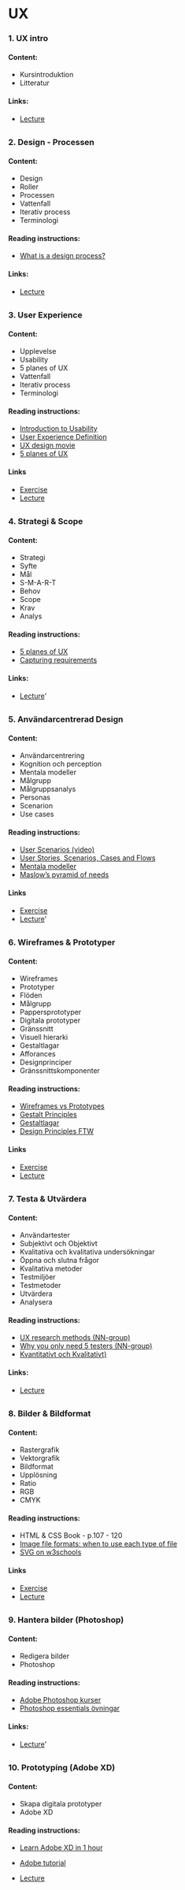 # UX

### 1. UX intro 

#### Content:
* Kursintroduktion
* Litteratur

#### Links:
* [Lecture](new/lectures-exercises/ux/lectures/lecture-ux-1-introduction.md)

## 

### 2. Design - Processen 

#### Content:
* Design
* Roller
* Processen
* Vattenfall
* Iterativ process
* Terminologi

#### Reading instructions:
* <a href="https://medium.com/sketch-app-sources/what-is-a-design-process-f99993537545" target="_blank">What is a design process?</a>

#### Links:
* [Lecture](new/lectures-exercises/ux/lectures/lecture-ux-2-design.md)

## 

### 3. User Experience 

#### Content:
* Upplevelse
* Usability
* 5 planes of UX
* Vattenfall
* Iterativ process
* Terminologi

#### Reading instructions:
* <a href="https://www.nngroup.com/articles/usability-101-introduction-to-usability/" target="_blank">Introduction to Usability</a>
* <a href="https://www.nngroup.com/articles/definition-user-experience/" target="_blank">User Experience Definition</a>
* <a href="https://www.interaction-design.org/literature/topics/ux-design" target="_blank">UX design movie</a>
* <a href="https://medium.com/omarelgabrys-blog/ux-a-quick-glance-about-the-5-elements-of-user-experience-part-2-a0da8798cd52" target="_blank">5 planes of UX</a>

#### Links
* [Exercise](new/lectures-exercises/ux/exercises/exercise-ux-3-user-experience.md)
* [Lecture](new/lectures-exercises/ux/lectures/lecture-ux-3-user-experience.md)

## 

### 4. Strategi & Scope 

#### Content:
* Strategi
* Syfte
* Mål
* S-M-A-R-T
* Behov
* Scope
* Krav
* Analys

#### Reading instructions:
* <a href="https://medium.com/omarelgabrys-blog/ux-a-quick-glance-about-the-5-elements-of-user-experience-part-2-a0da8798cd52" target="_blank">5 planes of UX</a>
* <a href="https://www.justinmind.com/blog/capturing-ux-requirements-in-6-simple-steps/" target="_blank">Capturing requirements</a>

#### Links:
* [Lecture](new/lectures-exercises/ux/lectures/lecture-ux-4-strategy-scope.md)'

## 

### 5. Användarcentrerad Design 

#### Content:
* Användarcentrering
* Kognition och perception
* Mentala modeller
* Målgrupp
* Målgruppsanalys
* Personas
* Scenarion
* Use cases

#### Reading instructions:
* <a href="https://www.youtube.com/watch?v=6X4m8FFUMHQ" target="_blank">User Scenarios (video)</a>
* <a href="https://www.chrbutler.com/how-to-tell-the-users-story/" target="_blank">User Stories, Scenarios, Cases and Flows</a>
* <a href="https://www.nngroup.com/articles/mental-models/" target="_blank">Mentala modeller</a>
* <a href="https://www.simplypsychology.org/maslow.md)" target="_blank">Maslow’s pyramid of needs</a>

#### Links
* [Exercise](new/lectures-exercises/ux/exercises/exercise-ux-5-users.md)
* [Lecture](new/lectures-exercises/ux/lectures/lecture-ux-5-user-centered.md)'

## 

### 6. Wireframes & Prototyper 

#### Content:
* Wireframes
* Prototyper
* Flöden
* Målgrupp
* Pappersprototyper
* Digitala prototyper
* Gränssnitt
* Visuell hierarki
* Gestaltlagar
* Afforances
* Designprinciper
* Gränssnittskomponenter

#### Reading instructions:
* <a href="https://www.justinmind.com/blog/whats-the-difference-between-wireframes-and-prototypes/" target="_blank">Wireframes vs Prototypes</a>
* <a href="https://www.interaction-design.org/literature/topics/gestalt-principles" target="_blank">Gestalt Principles</a>
* <a href="http://thenest.nu/grundlaggande-webbdesign-principer" target="_blank">Gestaltlagar</a>
* <a href="https://www.designprinciplesftw.com" target="_blank">Design Principles FTW</a>

#### Links
* [Exercise](new/lectures-exercises/ux/exercises/exercise-ux-6-wireProto.md)
* [Lecture](new/lectures-exercises/ux/lectures/lecture-ux-6-wireframes-prototypes.md)

## 

### 7. Testa & Utvärdera 

#### Content:
* Användartester
* Subjektivt och Objektivt
* Kvalitativa och kvalitativa undersökningar
* Öppna och slutna frågor
* Kvalitativa metoder
* Testmiljöer
* Testmetoder
* Utvärdera
* Analysera

#### Reading instructions:
* <a href="https://www.nngroup.com/articles/which-ux-research-methods/" target="_blank">UX research methods (NN-group)</a>
* <a href="https://www.nngroup.com/articles/why-you-only-need-to-test-with-5-users/" target="_blank">Why you only need 5 testers (NN-group)</a>
* <a href="https://sv.surveymonkey.com/mp/quantitative-vs-qualitative-research/" target="_blank">Kvantitativt och Kvalitativt)</a>

#### Links:
* [Lecture](new/lectures-exercises/ux/lectures/lecture-ux-7-test-evaluation.md)

## 

### 8. Bilder & Bildformat 

#### Content:
* Rastergrafik
* Vektorgrafik
* Bildformat
* Upplösning
* Ratio
* RGB
* CMYK

#### Reading instructions:
* HTML & CSS Book - p.107 - 120
* <a href="https://99designs.com/blog/tips/image-file-types/">Image file formats: when to use each type of file</a>
* <a href="https://www.w3schools.com/graphics/svg_intro.asp">SVG on w3schools</a>

#### Links
* [Exercise](new/lectures-exercises/ux/exercises/exercise-ux-8-images.md)
* [Lecture](new/lectures-exercises/ux/lectures/lecture-ux-8-images.md)

## 

### 9. Hantera bilder (Photoshop) 

#### Content:
* Redigera bilder
* Photoshop

#### Reading instructions:
* <a href="https://helpx.adobe.com/se/photoshop/tutorials.md)" target="_blank">Adobe Photoshop kurser</a>
* <a href="https://www.photoshopessentials.com/basics/" target="_blank">Photoshop essentials övningar</a>

#### Links:
* [Lecture](new/lectures-exercises/ux/lectures/lecture-ux-9-image-editing.md)'

## 

### 10. Prototyping (Adobe XD) 

#### Content:
* Skapa digitala prototyper
* Adobe XD

#### Reading instructions:
* <a href="https://medium.com/drill/learning-the-basics-of-adobe-xd-in-one-hour-3537f3ac02a3" target="_blank">Learn Adobe XD in 1 hour</a>

* [Adobe tutorial](https://helpx.adobe.com/se/xd/tutorials.md)
* [Lecture](new/lectures-exercises/ux/lectures/lecture-ux-10-prototyping.md)